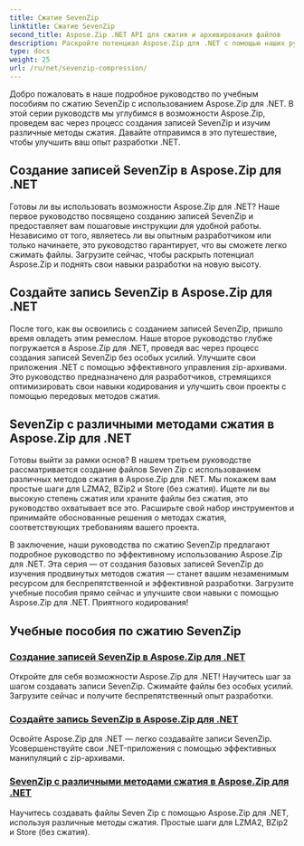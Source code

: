 ```yaml
---
title: Сжатие SevenZip
linktitle: Сжатие SevenZip
second_title: Aspose.Zip .NET API для сжатия и архивирования файлов
description: Раскройте потенциал Aspose.Zip для .NET с помощью наших руководств по сжатию SevenZip. Легко создавайте записи SevenZip и изучайте различные методы сжатия.
type: docs
weight: 25
url: /ru/net/sevenzip-compression/
---
```



Добро пожаловать в наше подробное руководство по учебным пособиям по сжатию SevenZip с использованием Aspose.Zip для .NET. В этой серии руководств мы углубимся в возможности Aspose.Zip, проведем вас через процесс создания записей SevenZip и изучим различные методы сжатия. Давайте отправимся в это путешествие, чтобы улучшить ваш опыт разработки .NET.

## Создание записей SevenZip в Aspose.Zip для .NET

Готовы ли вы использовать возможности Aspose.Zip для .NET? Наше первое руководство посвящено созданию записей SevenZip и предоставляет вам пошаговые инструкции для удобной работы. Независимо от того, являетесь ли вы опытным разработчиком или только начинаете, это руководство гарантирует, что вы сможете легко сжимать файлы. Загрузите сейчас, чтобы раскрыть потенциал Aspose.Zip и поднять свои навыки разработки на новую высоту.

## Создайте запись SevenZip в Aspose.Zip для .NET

После того, как вы освоились с созданием записей SevenZip, пришло время овладеть этим ремеслом. Наше второе руководство глубже погружается в Aspose.Zip для .NET, проведя вас через процесс создания записей SevenZip без особых усилий. Улучшите свои приложения .NET с помощью эффективного управления zip-архивами. Это руководство предназначено для разработчиков, стремящихся оптимизировать свои навыки кодирования и улучшить свои проекты с помощью передовых методов сжатия.

## SevenZip с различными методами сжатия в Aspose.Zip для .NET

Готовы выйти за рамки основ? В нашем третьем руководстве рассматривается создание файлов Seven Zip с использованием различных методов сжатия в Aspose.Zip для .NET. Мы покажем вам простые шаги для LZMA2, BZip2 и Store (без сжатия). Ищете ли вы высокую степень сжатия или храните файлы без сжатия, это руководство охватывает все это. Расширьте свой набор инструментов и принимайте обоснованные решения о методах сжатия, соответствующих требованиям вашего проекта.

В заключение, наши руководства по сжатию SevenZip предлагают подробное руководство по эффективному использованию Aspose.Zip для .NET. Эта серия — от создания базовых записей SevenZip до изучения продвинутых методов сжатия — станет вашим незаменимым ресурсом для беспрепятственной и эффективной разработки. Загрузите учебные пособия прямо сейчас и улучшите свои навыки с помощью Aspose.Zip для .NET. Приятного кодирования!
## Учебные пособия по сжатию SevenZip
### [Создание записей SevenZip в Aspose.Zip для .NET](./create-sevenzip-entries/)
Откройте для себя возможности Aspose.Zip для .NET! Научитесь шаг за шагом создавать записи SevenZip. Сжимайте файлы без особых усилий. Загрузите сейчас и получите беспрепятственный опыт разработки.
### [Создайте запись SevenZip в Aspose.Zip для .NET](./create-sevenzip-entry/)
Освойте Aspose.Zip для .NET — легко создавайте записи SevenZip. Усовершенствуйте свои .NET-приложения с помощью эффективных манипуляций с zip-архивами.
### [SevenZip с различными методами сжатия в Aspose.Zip для .NET](./sevenzip-various-compression-methods/)
Научитесь создавать файлы Seven Zip с помощью Aspose.Zip для .NET, используя различные методы сжатия. Простые шаги для LZMA2, BZip2 и Store (без сжатия).